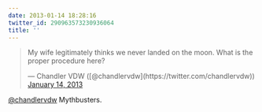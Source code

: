 ```yaml
---
date: 2013-01-14 18:28:16
twitter_id: 290963573230936064
title: ''
---
```


<blockquote class="twitter-tweet"><p lang="en" dir="ltr">My wife legitimately thinks we never landed on the moon. What is the proper procedure here?</p>&mdash; Chandler VDW ([@chandlervdw](https://twitter.com/chandlervdw)) <a href="https://twitter.com/chandlervdw/status/290960012518510592?ref_src=twsrc%5Etfw">January 14, 2013</a></blockquote>
<script async src="https://platform.twitter.com/widgets.js" charset="utf-8"></script>

[@chandlervdw](https://twitter.com/chandlervdw) Mythbusters.
